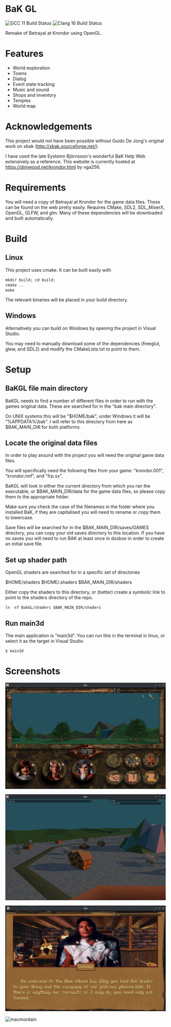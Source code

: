 # BaK GL

![GCC 11 Build Status](https://github.com/xavieran/BaKGL/actions/workflows/gcc.yml/badge.svg)
![Clang 16 Build Status](https://github.com/xavieran/BaKGL/actions/workflows/clang.yml/badge.svg)

Remake of Betrayal at Krondor using OpenGL.

# Features
* World exploration
* Towns
* Dialog
* Event state tracking
* Music and sound
* Shops and inventory
* Temples
* World map

# Acknowledgements

This project would not have been possible without Guido De Jong's original work on xbak (http://xbak.sourceforge.net/).

I have used the late Eysteinn Björnsson's wonderful BaK Help Web extensively as a reference. This website is currently hosted at https://dimwood.net/krondor.html by vga256.

# Requirements
You will need a copy of Betrayal at Krondor for the game data files. These can be found on the web pretty easily.
Requires CMake, SDL2, SDL_MixerX, OpenGL, GLFW, and glm. Many of these dependencies will be downloaded and built automatically.

# Build
## Linux
This project uses cmake. It can be built easily with
```
mkdir build; cd build;
cmake ..
make
```

The relevant binaries will be placed in your build directory.

## Windows
Alternatively you can build on Windows by opening the project in Visual Studio.

You may need to manually download some of the dependencies (freeglut, glew, and SDL2) and modify the CMakeLists.txt to point to them.

# Setup
## BaKGL file main directory
BaKGL needs to find a number of different files in order to run with the games original data. These are searched for in the "bak main directory".

On UNIX systems this will be "$HOME/bak", under Windows it will be "%APPDATA%\bak". I will refer to this directory from here as $BAK_MAIN_DIR for both platforms.

## Locate the original data files
In order to play around with the project you will need the original game data files.

You will specifically need the following files from your game: "krondor.001", "krondor.rmf", and "frp.sx".

BaKGL will look in either the current directory from which you ran the executable, or $BAK_MAIN_DIR/data for the game data files, so please copy them to the appropriate folder.

Make sure you check the case of the filenames in the folder where you installed BaK, if they are capitalised you will need to rename or copy them to lowercase.

Save files will be searched for in the $BAK_MAIN_DIR/saves/GAMES directory, you can copy your old saves directory to this location. If you have no saves you will need to run BAK at least once in dosbox in order to create an initial save file.

## Set up shader path
OpenGL shaders are searched for in a specific set of directories

$HOME/shaders
$HOME/.shaders
$BAK_MAIN_DIR/shaders

Either copy the shaders to this directory, or (better) create a symbolic link to point to the shaders directory of the repo.
```
ln -sf BakGL/shaders $BAK_MAIN_DIR/shaders
```

## Run main3d
The main application is "main3d". You can run this in the terminal in linux, or select it as the target in Visual Studio.
```
$ main3d
```

# Screenshots
![waterfall_ui](screenshots/waterfall_ui.png?raw=true "Waterfall near Tyr-Sog with UI")

![northlands](screenshots/northlands.png?raw=true "Town in Northlands")

![sumani](screenshots/sumani.png?raw=true "Lamut Inn")

![macmordain](screenshots/macmordain.png?raw=true "Mac Mordain Cadall")
